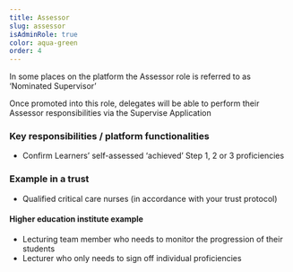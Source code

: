 ```yaml
---
title: Assessor
slug: assessor
isAdminRole: true
color: aqua-green
order: 4
---
```

In some places on the platform the Assessor role is referred to as ‘Nominated Supervisor’

Once promoted into this role, delegates will be able to perform their Assessor responsibilities via the Supervise Application​

### Key responsibilities / platform functionalities​

- Confirm Learners’ self-assessed ‘achieved’ Step 1, 2 or 3 proficiencies​

<div class="role_trust-example">

### Example in a trust​

- Qualified critical care nurses (in accordance with your trust protocol)​

#### Higher education institute example

- Lecturing team member who needs to monitor the progression of their students  ​
- Lecturer who only needs to sign off individual proficiencies

</div>